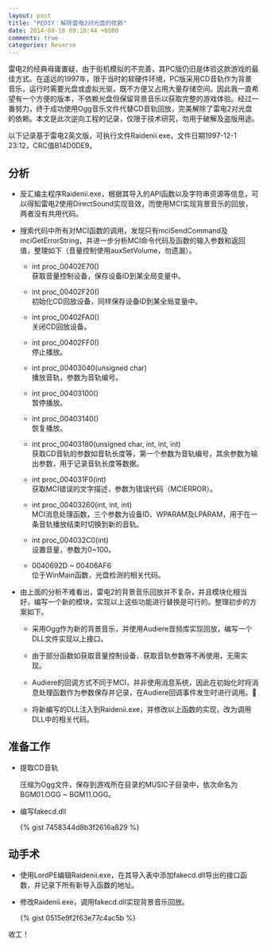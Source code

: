 ```yaml
---
layout: post
title: "PEDIY：解除雷电2对光盘的依赖"
date: 2014-08-10 09:18:44 +0800
comments: true
categories: Reverse
---
```


雷电2的经典毋庸置疑，由于街机模拟的不完善，其PC版仍旧是体验这款游戏的最佳方式。在遥远的1997年，限于当时的软硬件环境，PC版采用CD音轨作为背景音乐，运行时需要光盘或虚拟光驱，既不方便又占用大量存储空间。因此我一直希望有一个方便的版本，不依赖光盘但保留背景音乐以获取完整的游戏体验。经过一番努力，终于成功使用Ogg音乐文件代替CD音轨回放，完美解除了雷电2对光盘的依赖。本文是此次逆向工程的记录，仅限于技术研究，勿用于破解及盗版用途。

<!--more-->

以下记录基于雷电2英文版，可执行文件Raidenii.exe，文件日期1997-12-1 23:12，CRC值B14D0DE9。

## 分析

* 反汇编主程序Raidenii.exe，根据其导入的API函数以及字符串资源等信息，可以得知雷电2使用DirectSound实现音效，而使用MCI实现背景音乐的回放，两者没有共用代码。

* 搜索代码中所有对MCI函数的调用，发现只有mciSendCommand及mciGetErrorString，并进一步分析MCI命令代码及函数的输入参数和返回值，整理如下（音量控制使用auxSetVolume，勿遗漏）。

	* int proc_00402E70()  
	获取音量控制设备，保存设备ID到某全局变量中。
	
	* int proc_00402F20()  
	初始化CD回放设备，同样保存设备ID到某全局变量中。
	
	* int proc_00402FA0()  
	关闭CD回放设备。
	
	* int proc_00402FF0()  
	停止播放。
	
	* int proc_00403040(unsigned char)  
	播放音轨，参数为音轨编号。
	
	* int proc_00403100()  
	暂停播放。
	
	* int proc_00403140()  
	恢复播放。
	
	* int proc_00403180(unsigned char, int, int, int)  
	获取CD音轨的参数如音轨长度等，第一个参数为音轨编号，其余参数为输出参数，用于记录音轨长度等数据。
	
	* int proc_004031F0(int)  
	获取MCI错误的文字描述，参数为错误代码（MCIERROR）。
	
	* int proc_00403260(int, int, int)  
	MCI消息处理函数，三个参数为设备ID、WPARAM及LPARAM，用于在一条音轨播放结束时切换到新的音轨。
	
	* int proc_004032C0(int)  
	设置音量，参数为0~100。
	
	* 0040692D ~ 00406AF6  
	位于WinMain函数，光盘检测的相关代码。
	
* 由上面的分析不难看出，雷电2的背景音乐回放并不复杂，并且模块化相当好，编写一个新的模块，实现以上这些功能进行替换是可行的。整理初步的方案如下。

	* 采用Ogg作为新的背景音乐，并使用Audiere音频库实现回放，编写一个DLL文件实现以上接口。
	
	* 由于部分函数如获取音量控制设备、获取音轨参数等不再使用，无需实现。
	
	* Audiere的回调方式不同于MCI，并非使用消息系统，因此在初始化时将消息处理函数作为参数保存并记录，在Audiere回调事件发生时进行调用。
	
	* 将新编写的DLL注入到Raidenii.exe，并修改以上函数的实现，改为调用DLL中的相关代码。
	
## 准备工作

* 提取CD音轨

	压缩为Ogg文件，保存到游戏所在目录的MUSIC子目录中，依次命名为 BGM01.OGG ~ BGM11.OGG。
	
* 编写fakecd.dll
	
	{% gist 7458344d8b3f2616a829 %}
	
## 动手术

* 使用LordPE编辑Raidenii.exe，在其导入表中添加fakecd.dll导出的接口函数，并记录下所有新导入函数的地址。

* 修改Raidenii.exe，调用fakecd.dll实现背景音乐回放。
	
	{% gist 0515e9f2f63e77c4ac5b %}
	
收工！